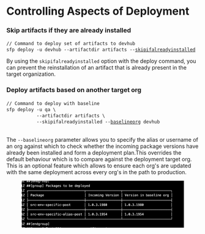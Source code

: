 # Controlling Aspects of Deployment

### Skip artifacts if they are already installed

<pre><code>// Command to deploy set of artifacts to devhub
sfp deploy -u devhub --artifactdir artifacts --<a data-footnote-ref href="#user-content-fn-1">skipifalreadyinstalled</a>          
</code></pre>

By using the `skipifalreadyinstalled` option with the deploy command, you can prevent the reinstallation of an artifact that is already present in the target organization.

### **Deploy artifacts based on another target org**



<pre><code>// Command to deploy with baseline
sfp deploy -u qa \
           --artifactdir artifacts \
           --skipifalreadyinstalled --<a data-footnote-ref href="#user-content-fn-2">baselineorg</a> devhub
</code></pre>

\
The `--baselineorg` parameter allows you to specify the alias or username of an org against which to check whether the incoming package versions have already been installed and form a deployment plan.This overrides the default behaviour which is to compare against the deployment target org. This is an optional feature which allows to ensure each org's are updated with the same deployment across every org's in the path to production.

<figure><img src="../.gitbook/assets/baseline.png" alt=""><figcaption></figcaption></figure>

###

[^1]: Add this flag to skip the installation of an artifact if its already installed

[^2]: Add baseline org parameter to use the behaviour of the devhub

